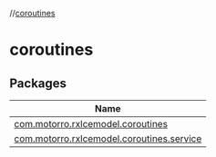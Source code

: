 //[coroutines](index.md)

# coroutines

## Packages

| Name |
|---|
| [com.motorro.rxlcemodel.coroutines](coroutines/com.motorro.rxlcemodel.coroutines/index.md) |
| [com.motorro.rxlcemodel.coroutines.service](coroutines/com.motorro.rxlcemodel.coroutines.service/index.md) |
